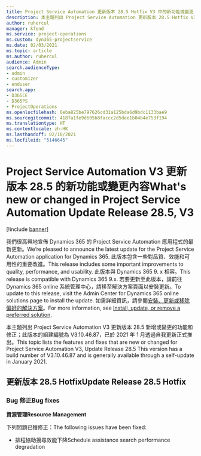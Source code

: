 ```yaml
---
title: Project Service Automation 更新版本 28.5 Hotfix V3 中的新功能或變更
description: 本主題列出 Project Service Automation 更新版本 28.5 Hotfix V3 提供的功能和修正。
author: ruhercul
manager: kfend
ms.service: project-operations
ms.custom: dyn365-projectservice
ms.date: 02/03/2021
ms.topic: article
ms.author: ruhercul
audience: Admin
search.audienceType:
- admin
- customizer
- enduser
search.app:
- D365CE
- D365PS
- ProjectOperations
ms.openlocfilehash: 6eba825be797626cd31a125bda6d9bdc1133bae9
ms.sourcegitcommit: 418fa1fe9d605b8faccc2d5dee1b04b4e753f194
ms.translationtype: HT
ms.contentlocale: zh-HK
ms.lasthandoff: 02/10/2021
ms.locfileid: "5146645"
---
```

# <a name="whats-new-or-changed-in-project-service-automation-update-release-285-v3"></a><span data-ttu-id="2280e-103">Project Service Automation V3 更新版本 28.5 的新功能或變更內容</span><span class="sxs-lookup"><span data-stu-id="2280e-103">What's new or changed in Project Service Automation Update Release 28.5, V3</span></span>

[!include [banner](../includes/psa-now-project-operations.md)]

<span data-ttu-id="2280e-104">我們很高興地宣佈 Dynamics 365 的 Project Service Automation 應用程式的最新更新。</span><span class="sxs-lookup"><span data-stu-id="2280e-104">We’re pleased to announce the latest update for the Project Service Automation application for Dynamics 365.</span></span> <span data-ttu-id="2280e-105">此版本包含一些對品質、效能和可用性的重要改進。</span><span class="sxs-lookup"><span data-stu-id="2280e-105">This release includes some important improvements to quality, performance, and usability.</span></span> <span data-ttu-id="2280e-106">此版本與 Dynamics 365 9. x 相容。</span><span class="sxs-lookup"><span data-stu-id="2280e-106">This release is compatible with Dynamics 365 9.x.</span></span> <span data-ttu-id="2280e-107">若要更新至此版本，請前往 Dynamics 365 online 系統管理中心，請移至解決方案頁面以安裝更新。</span><span class="sxs-lookup"><span data-stu-id="2280e-107">To update to this release, visit the Admin Center for Dynamics 365 online solutions page to install the update.</span></span> <span data-ttu-id="2280e-108">如需詳細資訊，請參閱[安裝、更新或移除偏好的解決方案](https://docs.microsoft.com/power-platform/admin/install-remove-preferred-solution)。</span><span class="sxs-lookup"><span data-stu-id="2280e-108">For more information, see [Install, update, or remove a preferred solution](https://docs.microsoft.com/power-platform/admin/install-remove-preferred-solution).</span></span>

<span data-ttu-id="2280e-109">本主題列出 Project Service Automation V3 更新版本 28.5 新增或變更的功能和修正；此版本的組建編號為 V3.10.46.87，已於 2021 年 1 月透過自我更新正式推出。</span><span class="sxs-lookup"><span data-stu-id="2280e-109">This topic lists the features and fixes that are new or changed for Project Service Automation V3, Update Release 28.5 This version has a build number of V3.10.46.87 and is generally available through a self-update in January 2021.</span></span>

## <a name="update-release-285-hotfix"></a><span data-ttu-id="2280e-110">更新版本 28.5 Hotfix</span><span class="sxs-lookup"><span data-stu-id="2280e-110">Update Release 28.5 Hotfix</span></span>

### <a name="bug-fixes"></a><span data-ttu-id="2280e-111">Bug 修正</span><span class="sxs-lookup"><span data-stu-id="2280e-111">Bug fixes</span></span>

<span data-ttu-id="2280e-112">**資源管理**</span><span class="sxs-lookup"><span data-stu-id="2280e-112">**Resource Management**</span></span>

<span data-ttu-id="2280e-113">下列問題已獲修正：</span><span class="sxs-lookup"><span data-stu-id="2280e-113">The following issues have been fixed:</span></span>

- <span data-ttu-id="2280e-114">排程協助搜尋效能下降</span><span class="sxs-lookup"><span data-stu-id="2280e-114">Schedule assistance search performance degradation</span></span>

